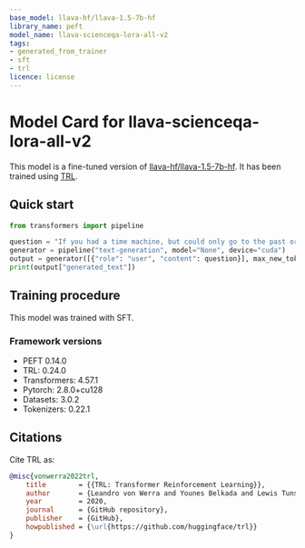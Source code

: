 ```yaml
---
base_model: llava-hf/llava-1.5-7b-hf
library_name: peft
model_name: llava-scienceqa-lora-all-v2
tags:
- generated_from_trainer
- sft
- trl
licence: license
---
```


# Model Card for llava-scienceqa-lora-all-v2

This model is a fine-tuned version of [llava-hf/llava-1.5-7b-hf](https://huggingface.co/llava-hf/llava-1.5-7b-hf).
It has been trained using [TRL](https://github.com/huggingface/trl).

## Quick start

```python
from transformers import pipeline

question = "If you had a time machine, but could only go to the past or the future once and never return, which would you choose and why?"
generator = pipeline("text-generation", model="None", device="cuda")
output = generator([{"role": "user", "content": question}], max_new_tokens=128, return_full_text=False)[0]
print(output["generated_text"])
```

## Training procedure

 


This model was trained with SFT.

### Framework versions

- PEFT 0.14.0
- TRL: 0.24.0
- Transformers: 4.57.1
- Pytorch: 2.8.0+cu128
- Datasets: 3.0.2
- Tokenizers: 0.22.1

## Citations



Cite TRL as:
    
```bibtex
@misc{vonwerra2022trl,
	title        = {{TRL: Transformer Reinforcement Learning}},
	author       = {Leandro von Werra and Younes Belkada and Lewis Tunstall and Edward Beeching and Tristan Thrush and Nathan Lambert and Shengyi Huang and Kashif Rasul and Quentin Gallou{\'e}dec},
	year         = 2020,
	journal      = {GitHub repository},
	publisher    = {GitHub},
	howpublished = {\url{https://github.com/huggingface/trl}}
}
```